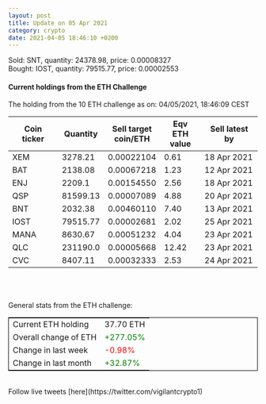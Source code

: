 ```yaml
---
layout: post
title: Update on 05 Apr 2021
category: crypto
date: 2021-04-05 18:46:10 +0200
---
```

<!-- Global site tag (gtag.js) - Google Analytics -->
<script async src="https://www.googletagmanager.com/gtag/js?id=UA-103831149-5"></script>
<script>
  window.dataLayer = window.dataLayer || [];
  function gtag(){dataLayer.push(arguments);}
  gtag('js', new Date());

  gtag('config', 'UA-103831149-5');
</script>
Sold: SNT, quantity:     24378.98, price:   0.00008327<br>Bought: IOST, quantity:     79515.77, price:   0.00002553<br>

#### Current holdings from the ETH Challenge

The holding from the 10 ETH challenge as on: 04/05/2021, 18:46:09 CEST

|Coin ticker|Quantity|Sell target<br>coin/ETH|Eqv ETH<br>value|Sell latest by|
|-----------|--------|-----------|-----------|--------------|
XEM|3278.21|  0.00022104|0.61|18 Apr 2021|
BAT|2138.08|  0.00067218|1.23|12 Apr 2021|
ENJ|2209.1|  0.00154550|2.56|18 Apr 2021|
QSP|81599.13|  0.00007089|4.88|20 Apr 2021|
BNT|2032.38|  0.00460110|7.40|13 Apr 2021|
IOST|79515.77|  0.00002681|2.02|25 Apr 2021|
MANA|8630.67|  0.00051232|4.04|23 Apr 2021|
QLC|231190.0|  0.00005668|12.42|23 Apr 2021|
CVC|8407.11|  0.00032333|2.53|24 Apr 2021|

<br>
<br>
<br>
General stats from the ETH challenge:

<table style="border:1px solid black;margin-left:auto;margin-right:auto;">
	<tbody>
	<tr>
		<td>Current ETH holding</td>
		<td>     37.70 ETH</td>
	</tr>
	<tr>
		<td>Overall change of ETH</td>
		<td><font color="green">+277.05%</font></td>
	</tr>
	<tr>
		<td>Change in last week</td>
		<td><font color="red">-0.98%</font></td>
	</tr>
	<tr>
		<td>Change in last month</td>
		<td><font color="green">+32.87%</font></td>
	</tr>
	</tbody>
</table>

<br>
Follow live tweets [here](https://twitter.com/vigilantcrypto1)
<br>
<br>
